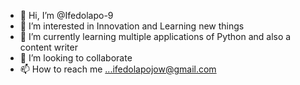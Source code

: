 - 👋 Hi, I’m @Ifedolapo-9
- 👀 I’m interested in Innovation and Learning new things
- 🌱 I’m currently learning multiple applications of Python and also a content writer
- 💞️ I’m looking to collaborate
- 📫 How to reach me ...ifedolapojow@gmail.com

<!---
Ifedolapo-9/Ifedolapo-9 is a ✨ special ✨ repository because its `README.md` (this file) appears on your GitHub profile.
You can click the Preview link to take a look at your changes.
--->
